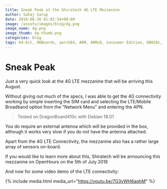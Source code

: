 ```yaml
---
title: Sneak Peak at the Shiratech 4G LTE Mezzanine
author: Sahaj Sarup
date: 2018-06-26 01:01:54+00:00
image: /assets/images/blog/4g.png
image_name: 4g.png
image_thumb: 4g-thumb.png
categories: blog
tags: 64-bit, 96Boards, aarch64, ARM, ARMv8, Consumer Edition, DB820c, Rock960, Hikey960, IoT, Connectivity, 4G, LTE.
---
```


# Sneak Peak
Just a very quick look at the 4G LTE mezzanine that will be arriving this August.

Without giving out much of the specs, I was able to get the 4G connectivity working by simple inserting the SIM card and selecting the LTE/Mobile Broadband option from the "Network Menu" and entering the APN.
> Tested on DragonBoard410c with Debian 18.01

You do require an external antenna which will be provided in the box, although it works very slow if you do not have the antenna attached.

Apart from the 4G LTE Connectivity, the mezzanine also has a rather large array of sensors on-board.

If you would like to learn more about this, Shiratech will be announcing this mezzanine on OpenHours on the 5th of July 2018

And now for some video demo of the LTE connectivity:

{% include media.html media_url="https://youtu.be/7G3vWH6aqhM" %}
